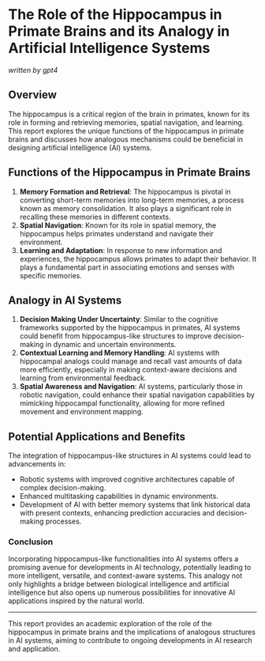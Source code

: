 # The Role of the Hippocampus in Primate Brains and its Analogy in Artificial Intelligence Systems
*written by gpt4*

## Overview
The hippocampus is a critical region of the brain in primates, known for its role in forming and retrieving memories, spatial navigation, and learning. This report explores the unique functions of the hippocampus in primate brains and discusses how analogous mechanisms could be beneficial in designing artificial intelligence (AI) systems.

## Functions of the Hippocampus in Primate Brains
1. **Memory Formation and Retrieval**: The hippocampus is pivotal in converting short-term memories into long-term memories, a process known as memory consolidation. It also plays a significant role in recalling these memories in different contexts.
2. **Spatial Navigation**: Known for its role in spatial memory, the hippocampus helps primates understand and navigate their environment.
3. **Learning and Adaptation**: In response to new information and experiences, the hippocampus allows primates to adapt their behavior. It plays a fundamental part in associating emotions and senses with specific memories.

## Analogy in AI Systems
1. **Decision Making Under Uncertainty**: Similar to the cognitive frameworks supported by the hippocampus in primates, AI systems could benefit from hippocampus-like structures to improve decision-making in dynamic and uncertain environments.
2. **Contextual Learning and Memory Handling**: AI systems with hippocampal analogs could manage and recall vast amounts of data more efficiently, especially in making context-aware decisions and learning from environmental feedback.
3. **Spatial Awareness and Navigation**: AI systems, particularly those in robotic navigation, could enhance their spatial navigation capabilities by mimicking hippocampal functionality, allowing for more refined movement and environment mapping.

## Potential Applications and Benefits
The integration of hippocampus-like structures in AI systems could lead to advancements in:
- Robotic systems with improved cognitive architectures capable of complex decision-making.
- Enhanced multitasking capabilities in dynamic environments.
- Development of AI with better memory systems that link historical data with present contexts, enhancing prediction accuracies and decision-making processes.

### Conclusion
Incorporating hippocampus-like functionalities into AI systems offers a promising avenue for developments in AI technology, potentially leading to more intelligent, versatile, and context-aware systems. This analogy not only highlights a bridge between biological intelligence and artificial intelligence but also opens up numerous possibilities for innovative AI applications inspired by the natural world.

---
This report provides an academic exploration of the role of the hippocampus in primate brains and the implications of analogous structures in AI systems, aiming to contribute to ongoing developments in AI research and application.